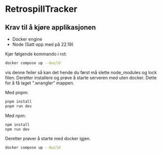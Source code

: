 # RetrospillTracker

## Krav til å kjøre applikasjonen
* Docker engine
* Node (Satt opp med på 22.19)

Kjør følgende kommando i rot:
```bash
docker compose up --build
```

vis denne feiler så kan det hende du først må slette node_modules og lock filen. Deretter installere og prøve å starte serveren med uten docker. Dette for å få laget ".wrangler" mappen.

Med pnpm:
```bash
pnpm install
pnpm run dev
```

Med npm:
```bash
npm install
npm run dev
```

Deretter prøver å starte med docker igjen.
```bash
docker compose up --build
```
